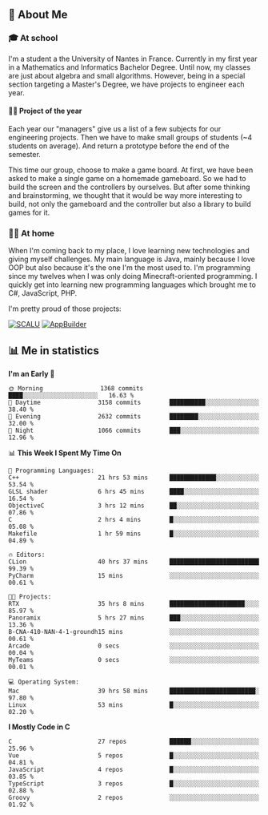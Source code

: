 ## 👀 About Me

### 🎓 At school

I'm a student a the University of Nantes in France. Currently in my first year in a Mathematics and Informatics Bachelor Degree. Until now, my classes are just about algebra and small algorithms. However, being in a special section targeting a Master's Degree, we have projects to engineer each year. 

#### 🔧🔬 Project of the year

Each year our "managers" give us a list of a few subjects for our engineering projects. Then we have to make small groups of students (~4 students on average). And return a prototype before the end of the semester.

This time our group, choose to make a game board. At first, we have been asked to make a single game on a homemade gameboard. So we had to build the screen and the controllers by ourselves. 
But after some thinking and brainstorming, we thought that it would be way more interesting to build, not only the gameboard and the controller but also a library to build games for it.

### 👨‍💻 At home

When I'm coming back to my place, I love learning new technologies and giving myself challenges. My main language is Java, mainly because I love OOP but also because it's the one I'm the most used to. I'm programming since my twelves when I was only doing Minecraft-oriented programming.  I quickly get into learning new programming languages which brought me to C#, JavaScript, PHP. 

I'm pretty proud of those projects:

[![SCALU](https://github-readme-stats.vercel.app/api/pin?username=renardfute&repo=SCALU)](https://github.com/renardfute/scalu)
[![AppBuilder](https://github-readme-stats.vercel.app/api/pin?username=pulsedev2&repo=AppBuilder)](https://github.com/pulsedev2/AppBuilder)

## 📊 Me in statistics
<!--START_SECTION:waka-->
**I'm an Early 🐤** 

```text
🌞 Morning                1368 commits        ████░░░░░░░░░░░░░░░░░░░░░   16.63 % 
🌆 Daytime                3158 commits        ██████████░░░░░░░░░░░░░░░   38.40 % 
🌃 Evening                2632 commits        ████████░░░░░░░░░░░░░░░░░   32.00 % 
🌙 Night                  1066 commits        ███░░░░░░░░░░░░░░░░░░░░░░   12.96 % 
```


📊 **This Week I Spent My Time On** 

```text
💬 Programming Languages: 
C++                      21 hrs 53 mins      █████████████░░░░░░░░░░░░   53.54 % 
GLSL shader              6 hrs 45 mins       ████░░░░░░░░░░░░░░░░░░░░░   16.54 % 
ObjectiveC               3 hrs 12 mins       ██░░░░░░░░░░░░░░░░░░░░░░░   07.86 % 
C                        2 hrs 4 mins        █░░░░░░░░░░░░░░░░░░░░░░░░   05.08 % 
Makefile                 1 hr 59 mins        █░░░░░░░░░░░░░░░░░░░░░░░░   04.89 % 

🔥 Editors: 
CLion                    40 hrs 37 mins      █████████████████████████   99.39 % 
PyCharm                  15 mins             ░░░░░░░░░░░░░░░░░░░░░░░░░   00.61 % 

🐱‍💻 Projects: 
RTX                      35 hrs 8 mins       █████████████████████░░░░   85.97 % 
Panoramix                5 hrs 27 mins       ███░░░░░░░░░░░░░░░░░░░░░░   13.36 % 
B-CNA-410-NAN-4-1-groundh15 mins             ░░░░░░░░░░░░░░░░░░░░░░░░░   00.61 % 
Arcade                   0 secs              ░░░░░░░░░░░░░░░░░░░░░░░░░   00.04 % 
MyTeams                  0 secs              ░░░░░░░░░░░░░░░░░░░░░░░░░   00.01 % 

💻 Operating System: 
Mac                      39 hrs 58 mins      ████████████████████████░   97.80 % 
Linux                    53 mins             █░░░░░░░░░░░░░░░░░░░░░░░░   02.20 % 
```

**I Mostly Code in C** 

```text
C                        27 repos            ██████░░░░░░░░░░░░░░░░░░░   25.96 % 
Vue                      5 repos             █░░░░░░░░░░░░░░░░░░░░░░░░   04.81 % 
JavaScript               4 repos             █░░░░░░░░░░░░░░░░░░░░░░░░   03.85 % 
TypeScript               3 repos             █░░░░░░░░░░░░░░░░░░░░░░░░   02.88 % 
Groovy                   2 repos             ░░░░░░░░░░░░░░░░░░░░░░░░░   01.92 % 
```




<!--END_SECTION:waka-->
